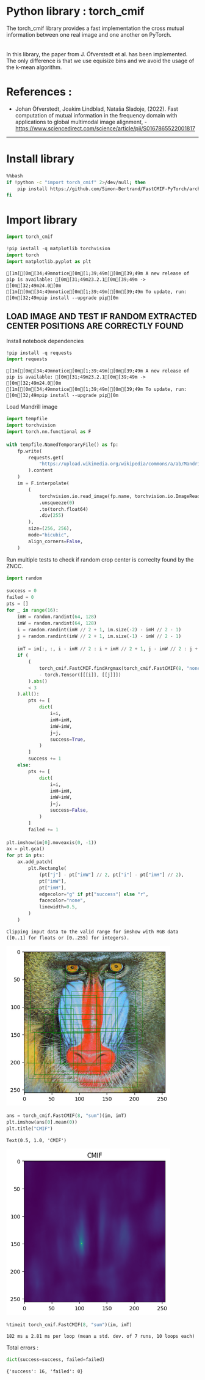 # Python library : torch_cmif

The torch_cmif library provides a fast implementation the cross mutual information between one real image and one another on PyTorch.
<br />
<br />
<br />
In this library, the paper from J. Öfverstedt et al. has been implemented. The only difference is that we use equisize bins and we avoid the usage of the k-mean algorithm.
<br />


# References :

- Johan Öfverstedt, Joakim Lindblad, Nataša Sladoje, (2022). Fast computation of mutual information in the frequency domain with applications to global multimodal image alignment, - https://www.sciencedirect.com/science/article/pii/S0167865522001817


<hr />


# Install library



```bash
%%bash
if !python -c "import torch_cmif" 2>/dev/null; then
    pip install https://github.com/Simon-Bertrand/FastCMIF-PyTorch/archive/main.zip
fi
```

# Import library



```python
import torch_cmif
```


```python
!pip install -q matplotlib torchvision
import torch
import matplotlib.pyplot as plt
```

    
    [1m[[0m[34;49mnotice[0m[1;39;49m][0m[39;49m A new release of pip is available: [0m[31;49m23.2.1[0m[39;49m -> [0m[32;49m24.0[0m
    [1m[[0m[34;49mnotice[0m[1;39;49m][0m[39;49m To update, run: [0m[32;49mpip install --upgrade pip[0m


## LOAD IMAGE AND TEST IF RANDOM EXTRACTED CENTER POSITIONS ARE CORRECTLY FOUND


Install notebook dependencies



```python
!pip install -q requests
import requests
```

    
    [1m[[0m[34;49mnotice[0m[1;39;49m][0m[39;49m A new release of pip is available: [0m[31;49m23.2.1[0m[39;49m -> [0m[32;49m24.0[0m
    [1m[[0m[34;49mnotice[0m[1;39;49m][0m[39;49m To update, run: [0m[32;49mpip install --upgrade pip[0m


Load Mandrill image



```python
import tempfile
import torchvision
import torch.nn.functional as F

with tempfile.NamedTemporaryFile() as fp:
    fp.write(
        requests.get(
            "https://upload.wikimedia.org/wikipedia/commons/a/ab/Mandrill-k-means.png"
        ).content
    )
    im = F.interpolate(
        (
            torchvision.io.read_image(fp.name, torchvision.io.ImageReadMode.RGB)
            .unsqueeze(0)
            .to(torch.float64)
            .div(255)
        ),
        size=(256, 256),
        mode="bicubic",
        align_corners=False,
    )
```

Run multiple tests to check if random crop center is correclty found by the ZNCC.



```python
import random

success = 0
failed = 0
pts = []
for _ in range(16):
    imH = random.randint(64, 128)
    imW = random.randint(64, 128)
    i = random.randint(imH // 2 + 1, im.size(-2) - imH // 2 - 1)
    j = random.randint(imW // 2 + 1, im.size(-1) - imW // 2 - 1)

    imT = im[:, :, i - imH // 2 : i + imH // 2 + 1, j - imW // 2 : j + imW // 2 + 1]
    if (
        (
            torch_cmif.FastCMIF.findArgmax(torch_cmif.FastCMIF(8, "none")(im, imT))
            - torch.Tensor([[[i]], [[j]]])
        ).abs()
        < 3
    ).all():
        pts += [
            dict(
                i=i,
                imH=imH,
                imW=imW,
                j=j,
                success=True,
            )
        ]
        success += 1
    else:
        pts += [
            dict(
                i=i,
                imH=imH,
                imW=imW,
                j=j,
                success=False,
            )
        ]
        failed += 1

plt.imshow(im[0].moveaxis(0, -1))
ax = plt.gca()
for pt in pts:
    ax.add_patch(
        plt.Rectangle(
            (pt["j"] - pt["imW"] // 2, pt["i"] - pt["imH"] // 2),
            pt["imW"],
            pt["imH"],
            edgecolor="g" if pt["success"] else "r",
            facecolor="none",
            linewidth=0.5,
        )
    )
```

    Clipping input data to the valid range for imshow with RGB data ([0..1] for floats or [0..255] for integers).



    
![png](figs/README_14_1.png)
    



```python
ans = torch_cmif.FastCMIF(8, "sum")(im, imT)
plt.imshow(ans[0].mean(0))
plt.title("CMIF")
```




    Text(0.5, 1.0, 'CMIF')




    
![png](figs/README_15_1.png)
    



```python
%timeit torch_cmif.FastCMIF(8, "sum")(im, imT)
```

    182 ms ± 2.81 ms per loop (mean ± std. dev. of 7 runs, 10 loops each)


Total errors :



```python
dict(success=success, failed=failed)
```




    {'success': 16, 'failed': 0}




```python

```
